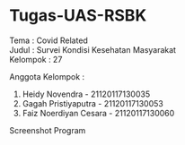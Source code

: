# Tugas-UAS-RSBK

Tema : Covid Related
<br>Judul : Survei Kondisi Kesehatan Masyarakat
<br>Kelompok : 27

Anggota Kelompok :
1. Heidy Novendra - 21120117130035
2. Gagah Pristiyaputra - 21120117130053
3. Faiz Noerdiyan Cesara - 21120117130060

Screenshot Program
